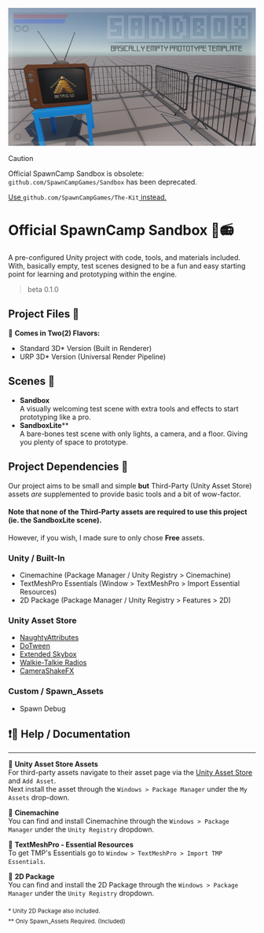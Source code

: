 ![SpawnCamp Sandbox](https://github.com/SpawnCampGames/Sandbox/blob/main/SandboxBanner.png)

> [!CAUTION]
> Official SpawnCamp Sandbox is obsolete:  
> `github.com/SpawnCampGames/Sandbox` has been deprecated.
> 
> [Use ](https://github.com/SpawnCampGames/The-Kit)`github.com/SpawnCampGames/The-Kit`[ instead.](https://github.com/SpawnCampGames/The-Kit)

# Official SpawnCamp Sandbox 🚧📻
A pre-configured Unity project with code, tools, and materials included. With, basically empty, test scenes designed to be a fun and easy starting point for learning and prototyping within the engine.
> beta 0.1.0

## Project Files 💽

🍦 **Comes in Two(2) Flavors:**
- Standard 3D* Version (Built in Renderer)
- URP 3D* Version (Universal Render Pipeline)

## Scenes 💾
- **Sandbox**  
  A visually welcoming test scene with extra tools and effects to start prototyping like a pro.
- **SandboxLite****  
  A bare-bones test scene with only lights, a camera, and a floor. Giving you plenty of space to prototype.

## Project Dependencies 📁
Our project aims to be small and simple **but** Third-Party (Unity Asset Store) assets *are* supplemented to provide basic tools and a bit of wow-factor.  
#### Note that none of the Third-Party assets are required to use this project (ie. the SandboxLite scene).  
However, if you wish, I made sure to only chose **Free** assets.

### Unity / Built-In
- Cinemachine (Package Manager / Unity Registry > Cinemachine)
- TextMeshPro Essentials (Window > TextMeshPro > Import Essential Resources)
- 2D Package (Package Manager / Unity Registry > Features > 2D)
### Unity Asset Store
- [NaughtyAttributes](https://assetstore.unity.com/packages/tools/utilities/naughtyattributes-129996)
- [DoTween](https://assetstore.unity.com/packages/tools/animation/dotween-hotween-v2-27676)
- [Extended Skybox](https://assetstore.unity.com/packages/vfx/shaders/free-skybox-extended-shader-107400)
- [Walkie-Talkie Radios](https://assetstore.unity.com/packages/3d/props/electronics/walkie-talkie-radios-245895)
- [CameraShakeFX](https://assetstore.unity.com/packages/tools/particles-effects/camera-shake-fx-146554)
### Custom / Spawn_Assets
- Spawn Debug

## ❗📃 Help / Documentation
---

📄 **Unity Asset Store Assets**  
For third-party assets navigate to their asset page via the [Unity Asset Store](https://assetstore.unity.com/) and `Add Asset`.  
Next install the asset through the `Windows > Package Manager` under the `My Assets` drop-down.

📄 **Cinemachine**  
You can find and install Cinemachine through the `Windows > Package Manager` under the `Unity Registry` dropdown.

📄 **TextMeshPro - Essential Resources**  
To get TMP's Essentials go to `Window > TextMeshPro > Import TMP Essentials`.

📄 **2D Package**  
You can find and install the 2D Package through the `Windows > Package Manager` under the `Unity Registry` dropdown.

<sub>* Unity 2D Package also included.</sub>  
<sub>** Only Spawn_Assets Required. (Included)</sub>
